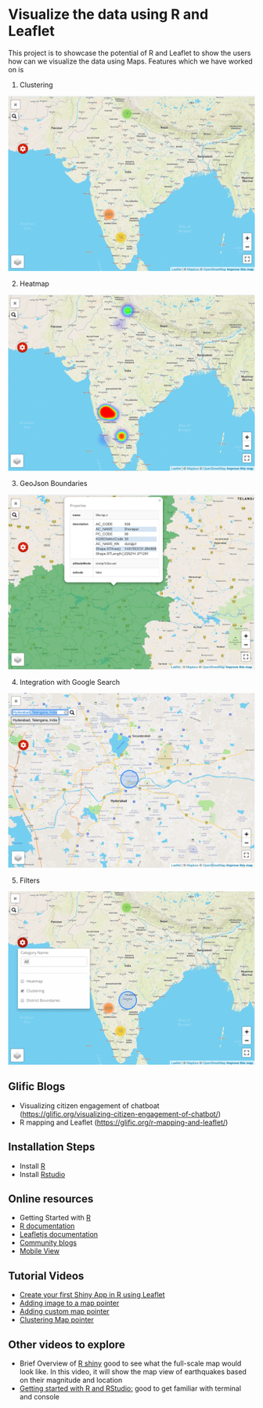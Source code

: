 # Visualize the data using R and Leaflet

This project is to showcase the potential of R and Leaflet to show the users how can we visualize the data
using Maps. Features which we have worked on is 

1. Clustering

![](images/Clustering.png)

2. Heatmap

![](images/Heatmap.png)

3. GeoJson Boundaries

![](images/GeoBoundaries.png)

4. Integration with Google Search

![](images/GoogleSearch.png)

5. Filters

![](images/Filtering.png)

## Glific Blogs

- Visualizing citizen engagement of chatboat (https://glific.org/visualizing-citizen-engagement-of-chatbot/)
- R mapping and Leaflet (https://glific.org/r-mapping-and-leaflet/)

## Installation Steps

- Install [R](https://cran.r-project.org)
- Install [Rstudio](https://www.rstudio.com/products/rstudio/download)

## Online resources 

- Getting Started with [R](https://www.dataquest.io/blog/tutorial-getting-started-with-r-and-rstudio/)
- [R documentation](https://www.rdocumentation.org/search?q=fluidRow)
- [Leafletjs documentation](https://leafletjs.com/)
- [Community blogs](https://www.r-bloggers.com/)
- [Mobile View](https://shiny.rstudio.com/articles/reconnecting.html)

## Tutorial Videos

- [Create your first Shiny App in R using Leaflet](https://www.youtube.com/watch?v=IQfsHnUYrFo)
- [Adding image to a map pointer](https://community.rstudio.com/t/add-different-pictures-to-each-markers-in-the-leaflet-package-map-application/128689/4)
- [Adding custom map pointer](https://www.jla-data.net/eng/leaflet-markers-in-r/)
- [Clustering Map pointer](https://gis.stackexchange.com/questions/241158/displaying-sum-of-frequencies-in-leaflet-cluster-maps-pointer)

## Other videos to explore

- Brief Overview of [R shiny](https://www.youtube.com/watch?v=6o7jNUXUONY) good to see what the full-scale map would look like. In this video, it will show the map view of earthquakes based on their magnitude and location
- [Getting started with R and RStudio:](https://www.youtube.com/watch?v=lVKMsaWju8w) good to get familiar with terminal and console

